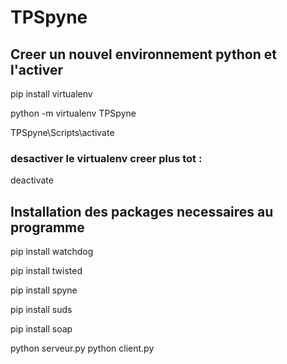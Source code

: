 # TPSpyne

## Creer un nouvel environnement python et l'activer

pip install virtualenv

python -m virtualenv TPSpyne

TPSpyne\Scripts\activate

### desactiver le virtualenv creer plus tot : 
deactivate

## Installation des packages necessaires au programme

pip install watchdog

pip install twisted

pip install spyne

pip install suds

pip install soap

python serveur.py
python client.py
